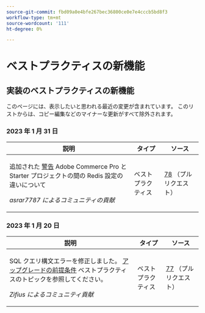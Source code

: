 ```yaml
---
source-git-commit: fbd09a0e4bfe267bec36800ce0e7e4cccb5bd8f3
workflow-type: tm+mt
source-wordcount: '111'
ht-degree: 0%

---
```

# ベストプラクティスの新機能

## 実装のベストプラクティスの新機能

このページには、表示したいと思われる最近の変更が含まれています。 このリストからは、コピー編集などのマイナーな更新がすべて除外されます。

### 2023 年 1 月 31 日

<table style="table-layout:auto;">
  <thead>
    <tr>
      <th>説明</th>
      <th>タイプ</th>
      <th>ソース</th>
    </tr>
  </thead>
  <tbody>
    <tr>
      <td><p>追加された <a href="https://experienceleague.adobe.com/docs/commerce-operations/implementation-playbook/best-practices/planning/redis-service-configuration.html">警告</a> Adobe Commerce Pro と Starter プロジェクトの間の Redis 設定の違いについて</p>
<p><i>asrar7787 によるコミュニティの貢献</i></p></td>
      <td>ベストプラクティス</td>
      <td><a href="https://github.com/AdobeDocs/commerce-operations.en/pull/78">78</a> （プルリクエスト）</td>
    </tr>
  </tbody>
</table>

### 2023 年 1 月 20 日

<table style="table-layout:auto;">
  <thead>
    <tr>
      <th>説明</th>
      <th>タイプ</th>
      <th>ソース</th>
    </tr>
  </thead>
  <tbody>
    <tr>
      <td><p>SQL クエリ構文エラーを修正しました。 <a href="https://experienceleague.adobe.com/docs/commerce-operations/implementation-playbook/best-practices/maintenance/commerce-235-upgrade-prerequisites-mariadb.html">アップグレードの前提条件</a> ベストプラクティスのトピックを参照してください。</p>
<p><i>Zifius によるコミュニティ貢献</i></p></td>
      <td>ベストプラクティス</td>
      <td><a href="https://github.com/AdobeDocs/commerce-operations.en/pull/77">77</a> （プルリクエスト）</td>
    </tr>
  </tbody>
</table><!-- date_group --><!-- month_group --><!-- year_group -->
